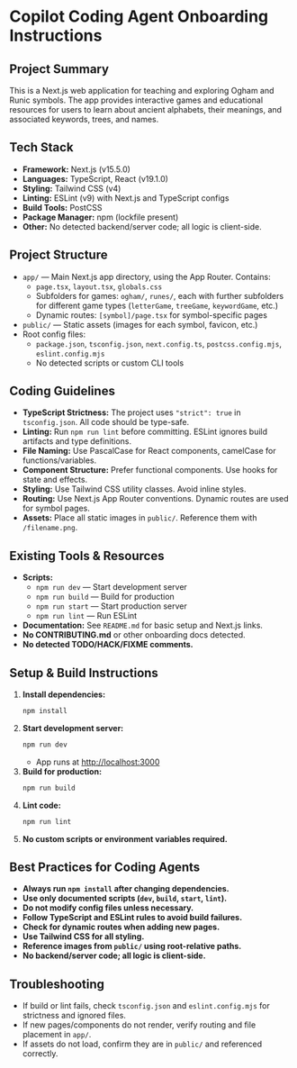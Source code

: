# Copilot Coding Agent Onboarding Instructions

## Project Summary

This is a Next.js web application for teaching and exploring Ogham and Runic symbols. The app provides interactive games and educational resources for users to learn about ancient alphabets, their meanings, and associated keywords, trees, and names.

## Tech Stack

- **Framework:** Next.js (v15.5.0)
- **Languages:** TypeScript, React (v19.1.0)
- **Styling:** Tailwind CSS (v4)
- **Linting:** ESLint (v9) with Next.js and TypeScript configs
- **Build Tools:** PostCSS
- **Package Manager:** npm (lockfile present)
- **Other:** No detected backend/server code; all logic is client-side.

## Project Structure

- `app/` — Main Next.js app directory, using the App Router. Contains:
  - `page.tsx`, `layout.tsx`, `globals.css`
  - Subfolders for games: `ogham/`, `runes/`, each with further subfolders for different game types (`letterGame`, `treeGame`, `keywordGame`, etc.)
  - Dynamic routes: `[symbol]/page.tsx` for symbol-specific pages
- `public/` — Static assets (images for each symbol, favicon, etc.)
- Root config files:
  - `package.json`, `tsconfig.json`, `next.config.ts`, `postcss.config.mjs`, `eslint.config.mjs`
  - No detected scripts or custom CLI tools

## Coding Guidelines

- **TypeScript Strictness:** The project uses `"strict": true` in `tsconfig.json`. All code should be type-safe.
- **Linting:** Run `npm run lint` before committing. ESLint ignores build artifacts and type definitions.
- **File Naming:** Use PascalCase for React components, camelCase for functions/variables.
- **Component Structure:** Prefer functional components. Use hooks for state and effects.
- **Styling:** Use Tailwind CSS utility classes. Avoid inline styles.
- **Routing:** Use Next.js App Router conventions. Dynamic routes are used for symbol pages.
- **Assets:** Place all static images in `public/`. Reference them with `/filename.png`.

## Existing Tools & Resources

- **Scripts:**
  - `npm run dev` — Start development server
  - `npm run build` — Build for production
  - `npm run start` — Start production server
  - `npm run lint` — Run ESLint
- **Documentation:** See `README.md` for basic setup and Next.js links.
- **No CONTRIBUTING.md** or other onboarding docs detected.
- **No detected TODO/HACK/FIXME comments.**

## Setup & Build Instructions

1. **Install dependencies:**
   ```powershell
   npm install
   ```
2. **Start development server:**
   ```powershell
   npm run dev
   ```
   - App runs at [http://localhost:3000](http://localhost:3000)
3. **Build for production:**
   ```powershell
   npm run build
   ```
4. **Lint code:**
   ```powershell
   npm run lint
   ```
5. **No custom scripts or environment variables required.**

## Best Practices for Coding Agents

- **Always run `npm install` after changing dependencies.**
- **Use only documented scripts (`dev`, `build`, `start`, `lint`).**
- **Do not modify config files unless necessary.**
- **Follow TypeScript and ESLint rules to avoid build failures.**
- **Check for dynamic routes when adding new pages.**
- **Use Tailwind CSS for all styling.**
- **Reference images from `public/` using root-relative paths.**
- **No backend/server code; all logic is client-side.**

## Troubleshooting

- If build or lint fails, check `tsconfig.json` and `eslint.config.mjs` for strictness and ignored files.
- If new pages/components do not render, verify routing and file placement in `app/`.
- If assets do not load, confirm they are in `public/` and referenced correctly.
